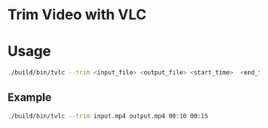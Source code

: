 # Trim Video with VLC

# Usage
```bash
./build/bin/tvlc --trim <input_file> <output_file> <start_time>  <end_time> 
```

## Example
```bash
./build/bin/tvlc --trim input.mp4 output.mp4 00:10 00:15
```
